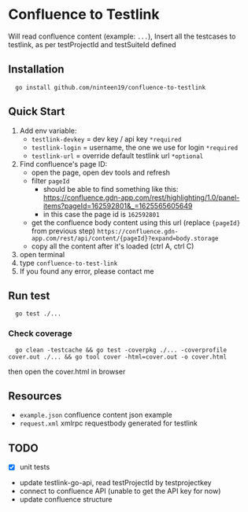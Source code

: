 # Confluence to Testlink

Will read confluence content (example: `...`), Insert all the testcases to testlink, as per testProjectId and
testSuiteId defined

## Installation

      go install github.com/ninteen19/confluence-to-testlink

## Quick Start

1. Add env variable:
    - `testlink-devkey` = dev key / api key `*required`
    - `testlink-login` = username, the one we use for login `*required`
    - `testlink-url` = override default testlink url `*optional`
2. Find confluence's page ID:
    - open the page, open dev tools and refresh
    - filter `pageId`
        - should be able to find something like
          this: https://confluence.gdn-app.com/rest/highlighting/1.0/panel-items?pageId=162592801&_=1625565605649
        - in this case the page id is `162592801`
    - get the confluence body content using this url (replace `{pageId}` from previous
      step) `https://confluence.gdn-app.com/rest/api/content/{pageId}?expand=body.storage`
    - copy all the content after it's loaded (ctrl A, ctrl C)
3. open terminal
4. type `confluence-to-test-link`
5. If you found any error, please contact me

## Run test

      go test ./...

### Check coverage

      go clean -testcache && go test -coverpkg ./... -coverprofile cover.out ./... && go tool cover -html=cover.out -o cover.html

then open the cover.html in browser

## Resources

- `example.json` confluence content json example
- `request.xml` xmlrpc requestbody generated for testlink

## TODO

- [x] unit tests
- update testlink-go-api, read testProjectId by testprojectkey
- connect to confluence API (unable to get the API key for now)
- update confluence structure
